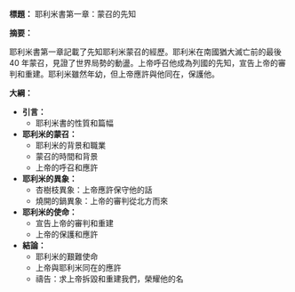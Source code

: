 **標題：** 耶利米書第一章：蒙召的先知

**摘要：**

耶利米書第一章記載了先知耶利米蒙召的經歷。耶利米在南國猶大滅亡前的最後 40 年蒙召，見證了世界局勢的動盪。上帝呼召他成為列國的先知，宣告上帝的審判和重建。耶利米雖然年幼，但上帝應許與他同在，保護他。

**大綱：**

* **引言：**
    * 耶利米書的性質和篇幅
* **耶利米的蒙召：**
    * 耶利米的背景和職業
    * 蒙召的時間和背景
    * 上帝的呼召和應許
* **耶利米的異象：**
    * 杏樹枝異象：上帝應許保守他的話
    * 燒開的鍋異象：上帝的審判從北方而來
* **耶利米的使命：**
    * 宣告上帝的審判和重建
    * 上帝的保護和應許
* **結論：**
    * 耶利米的艱難使命
    * 上帝與耶利米同在的應許
    * 禱告：求上帝拆毀和重建我們，榮耀他的名